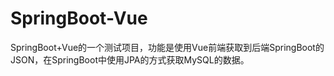 # SpringBoot-Vue
SpringBoot+Vue的一个测试项目，功能是使用Vue前端获取到后端SpringBoot的JSON，在SpringBoot中使用JPA的方式获取MySQL的数据。
